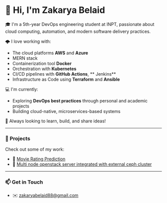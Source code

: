 # 👋 Hi, I'm Zakarya Belaid

🎓 I'm a 5th-year DevOps engineering student at INPT, passionate about cloud computing, automation, and modern software delivery practices.

🌩️ I love working with:
- The cloud platforms **AWS** and **Azure**
- MERN stack
- Containerization tool **Docker**
- Orchestration with **Kubernetes**
- CI/CD pipelines with **GitHub Actions**, ** Jenkins**
- Infrastructure as Code using **Terraform** and **Ansible**

💻 I'm currently:
- Exploring **DevOps best practices** through personal and academic projects
- Building cloud-native, microservices-based systems

📌 Always looking to learn, build, and share ideas!

---

### 🚀 Projects
Check out some of my work:
- 🔗 [Movie Rating Prediction](https://github.com/zakaryadev03/Movie-Rating-Prediction)
- 🔗 [Multi node openstack server integrated with external ceph cluster](https://github.com/zakaryadev03/Openstack)


---

### 📫 Get in Touch
- ✉️ zakaryabelaid88@gmail.com
